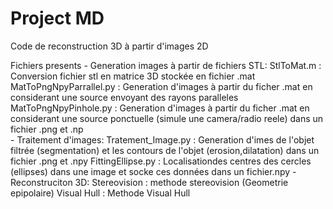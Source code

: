 # Project MD
 
Code de reconstruction 3D à partir d'images 2D


 Fichiers presents
      - Generation images à partir de fichiers STL:
           StlToMat.m : Conversion fichier stl en matrice 3D stockée en fichier .mat
           MatToPngNpyParrallel.py : Generation d'images à partir du ficher .mat en considerant une source envoyant des rayons paralleles
           MatToPngNpyPinhole.py : Generation d'images à partir du ficher .mat en considerant une source ponctuelle (simule une camera/radio reele) dans un fichier .png et .np       
       - Traitement d'images: 
           Tratement_Image.py : Generation d'imes de l'objet filtrée (segmentation) et les contours de l'objet (erosion,dilatation) dans un fichier .png et .npy
           FittingEllipse.py : Localisationdes centres des cercles (ellipses) dans une image et socke ces données dans un fichier.npy
       - Reconstruciton 3D:
           Stereovision : methode stereovision (Geometrie epipolaire)
           Visual Hull : Methode Visual Hull
